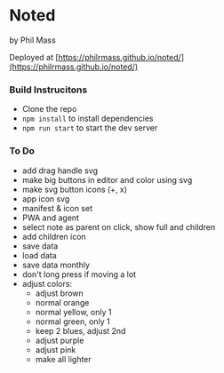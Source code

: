 # Noted
by Phil Mass

Deployed at [https://philrmass.github.io/noted/](https://philrmass.github.io/noted/)

### Build Instrucitons
- Clone the repo
- `npm install` to install dependencies
- `npm run start` to start the dev server

### To Do
- add drag handle svg
- make big buttons in editor and color using svg
- make svg button icons (+, x)
- app icon svg
- manifest & icon set
- PWA and agent
- select note as parent on click, show full and children
- add children icon
- save data
- load data
- save data monthly
- don't long press if moving a lot
- adjust colors:
  - adjust brown
  - normal orange
  - normal yellow, only 1
  - normal green, only 1
  - keep 2 blues, adjust 2nd
  - adjust purple
  - adjust pink
  - make all lighter
